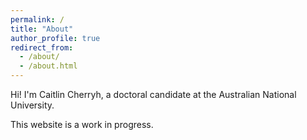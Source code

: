 ```yaml
---
permalink: /
title: "About"
author_profile: true
redirect_from: 
  - /about/
  - /about.html
---
```


Hi! I'm Caitlin Cherryh, a doctoral candidate at the Australian National University.

This website is a work in progress.

